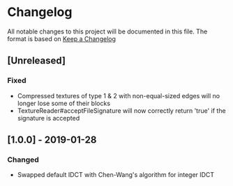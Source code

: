 # Changelog
All notable changes to this project will be documented in this file.
The format is based on [Keep a Changelog](https://keepachangelog.com)

## [Unreleased]
### Fixed 
- Compressed textures of type 1 & 2 with non-equal-sized edges will no longer lose some of their blocks 
- TextureReader#acceptFileSignature will now correctly return 'true' if the signature is accepted

## [1.0.0] - 2019-01-28
### Changed
- Swapped default IDCT with Chen-Wang's algorithm for integer IDCT